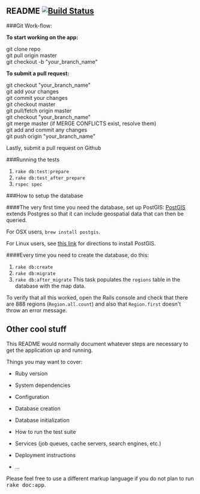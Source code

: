 ## README [![Build Status](https://travis-ci.org/kaplali/parkstorm.svg?branch=master)](https://travis-ci.org/kaplali/parkstorm)
###Git Work-flow:

**To start working on the app:**          

git clone repo    
git pull origin master      
git checkout -b "your_branch_name"    

**To submit a pull request:**            

git checkout "your_branch_name"      
git add your changes      
git commit your changes      
git checkout master     
git pull/fetch origin master       
git checkout "your_branch_name"       
git merge master (if MERGE CONFLICTS exist, resolve them)        
git add and commit any changes      
git push origin "your_branch_name"        

Lastly, submit a pull request on Github     

###Running the tests

1. ``rake db:test:prepare``
2. ``rake db:test_after_prepare``
3. ``rspec spec``

###How to setup the database

####The very first time you need the database, set up PostGIS:
[PostGIS](http://postgis.net/) extends Postgres so that it can include geospatial data that can then be queried.

For OSX users, ``brew install postgis``.

For Linux users, see [this link](http://www.google.com) for directions to install PostGIS.

####Every time you need to create the database, do this:

1. ``rake db:create``
2. ``rake db:migrate``
3. ``rake db:after_migrate``  This task populates the ``regions`` table in the database with the map data.

To verify that all this worked, open the Rails console and check that there are 888 regions (``Region.all.count``) and also that ``Region.first`` doesn't throw an error message.



## Other cool stuff

This README would normally document whatever steps are necessary to get the
application up and running.

Things you may want to cover:

* Ruby version

* System dependencies

* Configuration

* Database creation

* Database initialization

* How to run the test suite

* Services (job queues, cache servers, search engines, etc.)

* Deployment instructions

* ...


Please feel free to use a different markup language if you do not plan to run
<tt>rake doc:app</tt>.
